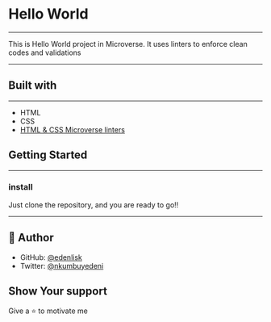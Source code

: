# Hello World
***
This is Hello World project in Microverse.
It uses linters to enforce clean codes and validations
***
## Built with
***
* HTML
* CSS
* [HTML & CSS Microverse linters](https://github.com/microverseinc/linters-config/tree/master/html-css)
## Getting Started
***
### install
Just clone the repository, and you are ready to go!!
***
## 👤 Author
* GitHub: [@edenlisk](https://github.com/edenlisk)
* Twitter: [@nkumbuyedeni](https://twitter.com/nkumbuyedeni)
## Show Your support
Give a ⭐ to motivate me
